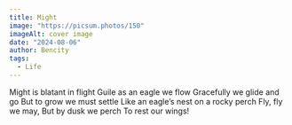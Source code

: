 ```yaml
---
title: Might
image: "https://picsum.photos/150"
imageAlt: cover image
date: "2024-08-06"
author: Bencity
tags:
  - Life
---
```


Might is blatant in flight
Guile as an eagle we flow
Gracefully we glide and go
But to grow we must settle
Like an eagle’s nest on a rocky perch
Fly, fly we may,
But by dusk we perch
To rest our wings!